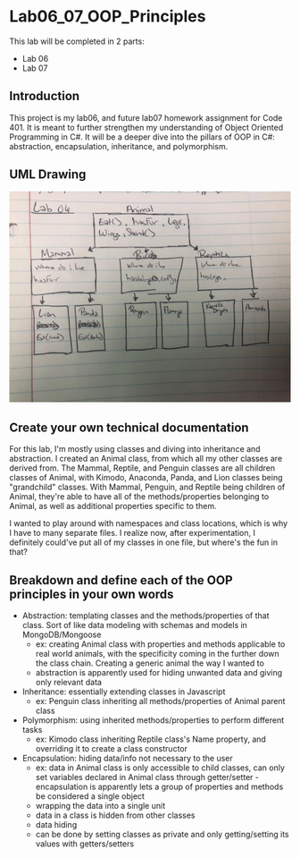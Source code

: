 # Lab06_07_OOP_Principles

This lab will be completed in 2 parts:

- Lab 06
- Lab 07

## Introduction

This project is my lab06, and future lab07 homework assignment for Code 401. It is meant to further strengthen my understanding of Object Oriented Programming in C#. It will be a deeper dive into the pillars of OOP in C#: abstraction, encapsulation, inheritance, and polymorphism.

## UML Drawing

![Digital UML Drawing](./UML.jpg)

## Create your own technical documentation

For this lab, I'm mostly using classes and diving into inheritance and abstraction. I created an Animal class, from which all my other classes are derived from. The Mammal, Reptile, and Penguin classes are all children classes of Animal, with Kimodo, Anaconda, Panda, and Lion classes being "grandchild" classes. With Mammal, Penguin, and Reptile being children of Animal, they're able to have all of the methods/properties belonging to Animal, as well as additional properties specific to them.

I wanted to play around with namespaces and class locations, which is why I have to many separate files. I realize now, after experimentation, I definitely could've put all of my classes in one file, but where's the fun in that?

## Breakdown and define each of the OOP principles in your own words

- Abstraction: templating classes and the methods/properties of that class. Sort of like data modeling with schemas and models in MongoDB/Mongoose
  - ex: creating Animal class with properties and methods applicable to real world animals, with the specificity coming in the further down the class chain. Creating a generic animal the way I wanted to
  - abstraction is apparently used for hiding unwanted data and giving only relevant data
- Inheritance: essentially extending classes in Javascript
  - ex: Penguin class inheriting all methods/properties of Animal parent class
- Polymorphism: using inherited methods/properties to perform different tasks
  - ex: Kimodo class inheriting Reptile class's Name property, and overriding it to create a class constructor
- Encapsulation: hiding data/info not necessary to the user
  - ex: data in Animal class is only accessible to child classes, can only set variables declared in Animal class through getter/setter
  -encapsulation is apparently lets a group of properties and methods be considered a single object
  - wrapping the data into a single unit
  - data in a class is hidden from other classes
  - data hiding
  - can be done by setting classes as private and only getting/setting its values with getters/setters
